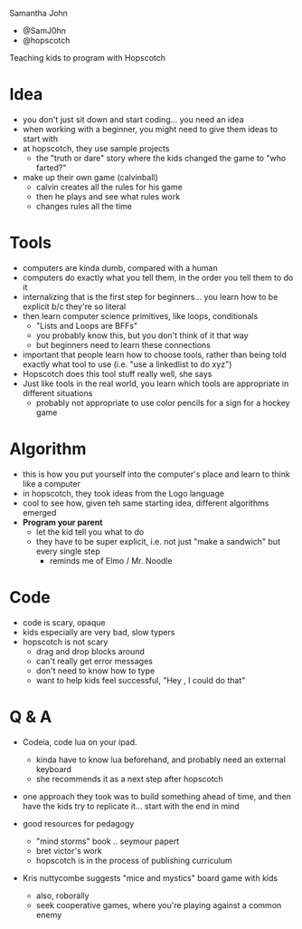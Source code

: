 Samantha John

- @SamJ0hn
- @hopscotch

Teaching kids to program with Hopscotch

# Idea

 - you don't just sit down and start coding... you need an idea
 - when working with a beginner, you might need to give them ideas to start with
 - at hopscotch, they use sample projects
   - the "truth or dare" story where the kids changed the game to "who farted?"
 - make up their own game (calvinball)
   - calvin creates all the rules for his game
   - then he plays and see what rules work
   - changes rules all the time

# Tools

 - computers are kinda dumb, compared with a human
 - computers do exactly what you tell them, in the order you tell them to do it
 - internalizing that is the first step for beginners... you learn how to be explicit b/c they're so literal
 - then learn computer science primitives, like loops, conditionals
   - "Lists and Loops are BFFs"
   - you probably know this, but you don't think of it that way
   - but beginners need to learn these connections
 - important that people learn how to choose tools, rather than being told exactly what tool to use (i.e. "use a linkedlist to do xyz")
 - Hopscotch does this tool stuff really well, she says
 - Just like tools in the real world, you learn which tools are appropriate in different situations
   - probably not appropriate to use color pencils for a sign for a hockey game

# Algorithm

 - this is how you put yourself into the computer's place and learn to think like a computer
 - in hopscotch, they took ideas from the Logo language
 - cool to see how, given teh same starting idea, different algorithms emerged
 - **Program your parent**
   - let the kid tell you what to do
   - they have to be super explicit, i.e. not just "make a sandwich" but every single step
     - reminds me of Elmo / Mr. Noodle

# Code

 - code is scary, opaque
 - kids especially are very bad, slow typers
 - hopscotch is not scary
   - drag and drop blocks around
   - can't really get error messages
   - don't need to know how to type
   - want to help kids feel successful, "Hey , I could do that"

# Q & A

- Codeia, code lua on your ipad.
  - kinda have to know lua beforehand, and probably need an external keyboard
  - she recommends it as a next step after hopscotch

- one approach they took was to build something ahead of time, and then have the kids try to replicate it... start with the end in mind

- good resources for pedagogy
  - "mind storms" book .. seymour papert
  - bret victor's work
  - hopscotch is in the process of publishing curriculum

- Kris nuttycombe suggests "mice and mystics" board game with kids
  - also, roborally
  - seek cooperative games, where you're playing against a common enemy
